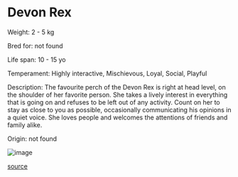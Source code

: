 # Devon Rex

Weight: 2 - 5 kg

Bred for: not found 

Life span: 10 - 15 yo

Temperament: Highly interactive, Mischievous, Loyal, Social, Playful

Description: The favourite perch of the Devon Rex is right at head level, on the shoulder of her favorite person. She takes a lively interest in everything that is going on and refuses to be left out of any activity. Count on her to stay as close to you as possible, occasionally communicating his opinions in a quiet voice. She loves people and welcomes the attentions of friends and family alike.

Origin: not found

![image](https://cdn2.thecatapi.com/images/4RzEwvyzz.png)

[source](https://api.thecatapi.com/v1/breeds/drex)
